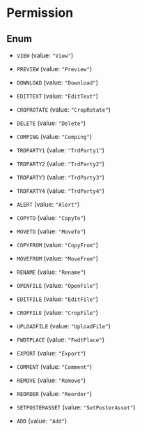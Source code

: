 

# Permission

## Enum


* `VIEW` (value: `"View"`)

* `PREVIEW` (value: `"Preview"`)

* `DOWNLOAD` (value: `"Download"`)

* `EDITTEXT` (value: `"EditText"`)

* `CROPROTATE` (value: `"CropRotate"`)

* `DELETE` (value: `"Delete"`)

* `COMPING` (value: `"Comping"`)

* `TRDPARTY1` (value: `"TrdParty1"`)

* `TRDPARTY2` (value: `"TrdParty2"`)

* `TRDPARTY3` (value: `"TrdParty3"`)

* `TRDPARTY4` (value: `"TrdParty4"`)

* `ALERT` (value: `"Alert"`)

* `COPYTO` (value: `"CopyTo"`)

* `MOVETO` (value: `"MoveTo"`)

* `COPYFROM` (value: `"CopyFrom"`)

* `MOVEFROM` (value: `"MoveFrom"`)

* `RENAME` (value: `"Rename"`)

* `OPENFILE` (value: `"OpenFile"`)

* `EDITFILE` (value: `"EditFile"`)

* `CROPFILE` (value: `"CropFile"`)

* `UPLOADFILE` (value: `"UploadFile"`)

* `FWDTPLACE` (value: `"FwdtPlace"`)

* `EXPORT` (value: `"Export"`)

* `COMMENT` (value: `"Comment"`)

* `REMOVE` (value: `"Remove"`)

* `REORDER` (value: `"Reorder"`)

* `SETPOSTERASSET` (value: `"SetPosterAsset"`)

* `ADD` (value: `"Add"`)



